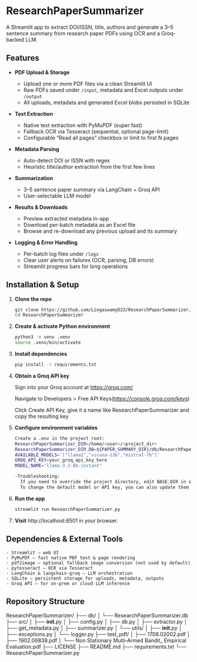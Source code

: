 # ResearchPaperSummarizer

A Streamlit app to extract DOI/ISSN, title, authors and generate a 3–5 sentence summary from research paper PDFs using OCR and a Groq-backed LLM.

## Features

- **PDF Upload & Storage**  
  - Upload one or more PDF files via a clean Streamlit UI  
  - Raw PDFs saved under `/input`, metadata and Excel outputs under `/output`  
  - All uploads, metadata and generated Excel blobs persisted in SQLite  

- **Text Extraction**  
  - Native text extraction with PyMuPDF (super fast)  
  - Fallback OCR via Tesseract (sequential, optional page-limit)  
  - Configurable “Read all pages” checkbox or limit to first N pages

- **Metadata Parsing**  
  - Auto-detect DOI or ISSN with regex  
  - Heuristic title/author extraction from the first few lines  

- **Summarization**  
  - 3–5 sentence paper summary via LangChain + Groq API  
  - User-selectable LLM model  

- **Results & Downloads**  
  - Preview extracted metadata in-app  
  - Download per-batch metadata as an Excel file  
  - Browse and re-download any previous upload and its summary  

- **Logging & Error Handling**  
  - Per-batch log files under `/logs`  
  - Clear user alerts on failures (OCR, parsing, DB errors)  
  - Streamlit progress bars for long operations  

## Installation & Setup

1. **Clone the repo**  
   ```bash
   git clone https://github.com/LingaswamyD23/ResearchPaperSummarizer.git
   cd ResearchPaperSummarizer
   
2. **Create & activate Python environment**
    ```bash
    python3 -m venv .venv
    source .venv/bin/activate
3. **Install dependencies**
    ```bash
    pip install -r requirements.txt

4. **Obtain a Groq API key**

    Sign into your Groq account at https://groq.com/

    Navigate to Developers > Free API Keys(https://console.groq.com/keys)

    Click Create API Key, give it a name like ResearchPaperSummarizer and copy the resulting key


5. **Configure environment variables**
    ```bash
    Create a .env in the project root:
    ResearchPaperSummarizer_DIR=/home/<user>/<project_dir>
    ResearchPaperSummarizer_DIR_DB=${PAPER_SUMMARY_DIR}/db/ResearchPaperSummarizer.db
    AVAILABLE_MODELS='["llama2","vicuna-13b","mistral-7b"]'
    GROQ_API_KEY=your_groq_api_key_here
    MODEL_NAME="llama-3.1-8b-instant"

    -Troubleshooting:
      If you need to override the project directory, edit BASE_DIR in src/config.py.
      To change the default model or API key, you can also update them directly in src/summarizer.py (not recommended for production).


6. **Run the app**
    ```bash
    streamlit run ResearchPaperSummarizer.py
7. **Visit** http://localhost:8501 in your browser.


## Dependencies & External Tools
    - Streamlit – web UI
    - PyMuPDF – fast native PDF text & page rendering
    - pdf2image – optional fallback image conversion (not used by default)
    - pytesseract – OCR via Tesseract
    - LangChain & langchain-groq – LLM orchestration
    - SQLite – persistent storage for uploads, metadata, outputs
    - Groq API – for on-prem or cloud LLM inference

## Repository Structure
  ResearchPaperSummarizer/
  ├── db/
  │   └── ResearchPaperSummarizer.db
  ├── src/
  │   ├── __init__.py
  │   ├── config.py
  │   ├── db.py
  │   ├── extractor.py
  │   ├── get_metadata.py
  │   ├── summarizer.py
  │   └── utils/
  │       ├── __init__.py
  │       ├── exceptions.py
  │       └── logger.py
  ├── test_pdf/
  │   ├── 1708.02002.pdf
  │   ├── 1902.06838.pdf
  │   └── Non Stationary Multi‐Armed Bandit_ Empirical Evaluation.pdf
  ├── LICENSE
  ├── README.md
  ├── requirements.txt
  └── ResearchPaperSummarizer.py

